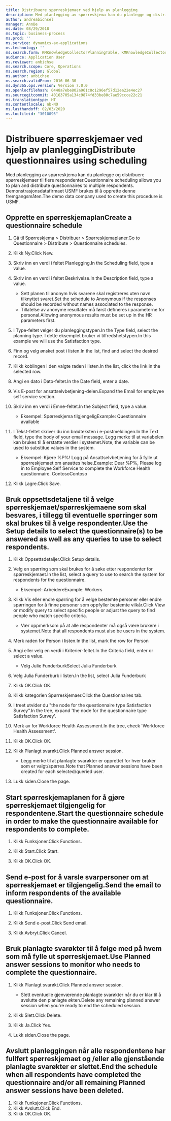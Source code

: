 ```yaml
---
title: Distribuere spørreskjemaer ved hjelp av planlegging
description: Med planlegging av spørreskjema kan du planlegge og distribuere spørreskjemaer til flere respondenter.
author: andreabichsel
manager: AnnBe
ms.date: 08/29/2018
ms.topic: business-process
ms.prod: ''
ms.service: dynamics-ax-applications
ms.technology: ''
ms.search.form: KMKnowledgeCollectorPlanningTable, KMKnowledgeCollectorPlanningMulti, SysQueryForm, HcmPersonLookup, KMKnowledgeCollectorPlanning
audience: Application User
ms.reviewer: anbichse
ms.search.scope: Core, Operations
ms.search.region: Global
ms.author: anbichse
ms.search.validFrom: 2016-06-30
ms.dyn365.ops.version: Version 7.0.0
ms.openlocfilehash: 0448a7ebe802a961c8c1296ef57d12ea22e4ec27
ms.sourcegitcommit: 40163705a134c9874fd33be80c7ae59ccce22c21
ms.translationtype: HT
ms.contentlocale: nb-NO
ms.lasthandoff: 02/03/2020
ms.locfileid: "3010095"
---
```

# <a name="distribute-questionnaires-using-scheduling"></a><span data-ttu-id="5d3b7-103">Distribuere spørreskjemaer ved hjelp av planlegging</span><span class="sxs-lookup"><span data-stu-id="5d3b7-103">Distribute questionnaires using scheduling</span></span>

<span data-ttu-id="5d3b7-104">Med planlegging av spørreskjema kan du planlegge og distribuere spørreskjemaer til flere respondenter.</span><span class="sxs-lookup"><span data-stu-id="5d3b7-104">Questionnaire scheduling allows you to plan and distribute questionnaires to multiple respondents.</span></span> <span data-ttu-id="5d3b7-105">Demonstrasjonsdatafirmaet USMF brukes til å opprette denne fremgangsmåten.</span><span class="sxs-lookup"><span data-stu-id="5d3b7-105">The demo data company used to create this procedure is USMF.</span></span>

## <a name="create-a-questionnaire-schedule"></a><span data-ttu-id="5d3b7-106">Opprette en spørreskjemaplan</span><span class="sxs-lookup"><span data-stu-id="5d3b7-106">Create a questionnaire schedule</span></span>

1. <span data-ttu-id="5d3b7-107">Gå til Spørreskjema > Distribuer > Spørreskjemaplaner.</span><span class="sxs-lookup"><span data-stu-id="5d3b7-107">Go to Questionnaire > Distribute > Questionnaire schedules.</span></span>

2. <span data-ttu-id="5d3b7-108">Klikk Ny.</span><span class="sxs-lookup"><span data-stu-id="5d3b7-108">Click New.</span></span>

3. <span data-ttu-id="5d3b7-109">Skriv inn en verdi i feltet Planlegging.</span><span class="sxs-lookup"><span data-stu-id="5d3b7-109">In the Scheduling field, type a value.</span></span>

4. <span data-ttu-id="5d3b7-110">Skriv inn en verdi i feltet Beskrivelse.</span><span class="sxs-lookup"><span data-stu-id="5d3b7-110">In the Description field, type a value.</span></span>
    * <span data-ttu-id="5d3b7-111">Sett planen til anonym hvis svarene skal registreres uten navn tilknyttet svaret.</span><span class="sxs-lookup"><span data-stu-id="5d3b7-111">Set the schedule to Anonymous if the responses should be recorded without names associated to the response.</span></span>  
    * <span data-ttu-id="5d3b7-112">Tillatelse av anonyme resultater må først defineres i parameterne for personal.</span><span class="sxs-lookup"><span data-stu-id="5d3b7-112">Allowing anonymous results must be set up in the HR parameters first.</span></span>  

5. <span data-ttu-id="5d3b7-113">I Type-feltet velger du planleggingstypen.</span><span class="sxs-lookup"><span data-stu-id="5d3b7-113">In the Type field, select the planning type.</span></span>  <span data-ttu-id="5d3b7-114">I dette eksemplet bruker vi tilfredshetstypen.</span><span class="sxs-lookup"><span data-stu-id="5d3b7-114">In this example we will use the Satisfaction type.</span></span>

6. <span data-ttu-id="5d3b7-115">Finn og velg ønsket post i listen.</span><span class="sxs-lookup"><span data-stu-id="5d3b7-115">In the list, find and select the desired record.</span></span>

7. <span data-ttu-id="5d3b7-116">Klikk koblingen i den valgte raden i listen.</span><span class="sxs-lookup"><span data-stu-id="5d3b7-116">In the list, click the link in the selected row.</span></span>

8. <span data-ttu-id="5d3b7-117">Angi en dato i Dato-feltet.</span><span class="sxs-lookup"><span data-stu-id="5d3b7-117">In the Date field, enter a date.</span></span>

9. <span data-ttu-id="5d3b7-118">Vis E-post for ansattselvbetjening-delen.</span><span class="sxs-lookup"><span data-stu-id="5d3b7-118">Expand the Email for employee self service section.</span></span>

10. <span data-ttu-id="5d3b7-119">Skriv inn en verdi i Emne-feltet.</span><span class="sxs-lookup"><span data-stu-id="5d3b7-119">In the Subject field, type a value.</span></span>

    * <span data-ttu-id="5d3b7-120">Eksempel: Spørreskjema tilgjengelig</span><span class="sxs-lookup"><span data-stu-id="5d3b7-120">Example: Questionnaire available</span></span>  

11. <span data-ttu-id="5d3b7-121">I Tekst-feltet skriver du inn brødteksten i e-postmeldingen.</span><span class="sxs-lookup"><span data-stu-id="5d3b7-121">In the Text field, type the body of your email message.</span></span> <span data-ttu-id="5d3b7-122">Legg merke til at variabelen kan brukes til å erstatte verdier i systemet.</span><span class="sxs-lookup"><span data-stu-id="5d3b7-122">Note, the variable can be used to substitue values in the system.</span></span>

    * <span data-ttu-id="5d3b7-123">Eksempel: Kjære %P%! Logg på Ansattselvbetjening for å fylle ut spørreskjemaet om ansattes helse.</span><span class="sxs-lookup"><span data-stu-id="5d3b7-123">Example: Dear %P%, Please log in to Employee Self Service to complete the Workforce Health questionnaire.</span></span>  <span data-ttu-id="5d3b7-124">Contoso</span><span class="sxs-lookup"><span data-stu-id="5d3b7-124">Contoso</span></span>  

12. <span data-ttu-id="5d3b7-125">Klikk Lagre.</span><span class="sxs-lookup"><span data-stu-id="5d3b7-125">Click Save.</span></span>

## <a name="use-the-setup-details-to-select-the-questionnaires-to-be-answered-as-well-as-any-queries-to-use-to-select-respondents"></a><span data-ttu-id="5d3b7-126">Bruk oppsettsdetaljene til å velge spørreskjemaet/spørreskjemaene som skal besvares, i tillegg til eventuelle spørringer som skal brukes til å velge respondenter.</span><span class="sxs-lookup"><span data-stu-id="5d3b7-126">Use the Setup details to select the questionnaire(s) to be answered as well as any queries to use to select respondents.</span></span>

1. <span data-ttu-id="5d3b7-127">Klikk Oppsettsdetaljer.</span><span class="sxs-lookup"><span data-stu-id="5d3b7-127">Click Setup details.</span></span>

2. <span data-ttu-id="5d3b7-128">Velg en spørring som skal brukes for å søke etter respondenter for spørreskjemaet.</span><span class="sxs-lookup"><span data-stu-id="5d3b7-128">In the list, select a query to use to search the system for respondents for the questionnaire.</span></span>

    * <span data-ttu-id="5d3b7-129">Eksempel: Arbeidere</span><span class="sxs-lookup"><span data-stu-id="5d3b7-129">Example: Workers</span></span>  

3. <span data-ttu-id="5d3b7-130">Klikk Vis eller endre spørring for å velge bestemte personer eller endre spørringen for å finne personer som oppfyller bestemte vilkår.</span><span class="sxs-lookup"><span data-stu-id="5d3b7-130">Click View or modify query to select specific people or adjust the query to find people who match specific criteria.</span></span>

    * <span data-ttu-id="5d3b7-131">Vær oppmerksom på at alle respondenter må også være brukere i systemet.</span><span class="sxs-lookup"><span data-stu-id="5d3b7-131">Note that all respondents must also be users in the system.</span></span>  

4. <span data-ttu-id="5d3b7-132">Merk raden for Person i listen.</span><span class="sxs-lookup"><span data-stu-id="5d3b7-132">In the list, mark the row for Person</span></span>

5. <span data-ttu-id="5d3b7-133">Angi eller velg en verdi i Kriterier-feltet.</span><span class="sxs-lookup"><span data-stu-id="5d3b7-133">In the Criteria field, enter or select a value.</span></span>

    * <span data-ttu-id="5d3b7-134">Velg Julie Funderburk</span><span class="sxs-lookup"><span data-stu-id="5d3b7-134">Select Julia Funderburk</span></span>  

6. <span data-ttu-id="5d3b7-135">Velg Julia Funderburk i listen.</span><span class="sxs-lookup"><span data-stu-id="5d3b7-135">In the list, select Julia Funderburk</span></span>

7. <span data-ttu-id="5d3b7-136">Klikk OK.</span><span class="sxs-lookup"><span data-stu-id="5d3b7-136">Click OK.</span></span>

8. <span data-ttu-id="5d3b7-137">Klikk kategorien Spørreskjemaer.</span><span class="sxs-lookup"><span data-stu-id="5d3b7-137">Click the Questionnaires tab.</span></span>

9. <span data-ttu-id="5d3b7-138">I treet utvider du "the node for the questionnaire type Satisfaction Survey".</span><span class="sxs-lookup"><span data-stu-id="5d3b7-138">In the tree, expand 'the node for the questionnaire type Satisfaction Survey'.</span></span>

10. <span data-ttu-id="5d3b7-139">Merk av for Workforce Health Assessment.</span><span class="sxs-lookup"><span data-stu-id="5d3b7-139">In the tree, check 'Workforce Health Assessment'.</span></span>

11. <span data-ttu-id="5d3b7-140">Klikk OK.</span><span class="sxs-lookup"><span data-stu-id="5d3b7-140">Click OK.</span></span>

12. <span data-ttu-id="5d3b7-141">Klikk Planlagt svarøkt.</span><span class="sxs-lookup"><span data-stu-id="5d3b7-141">Click Planned answer session.</span></span>

    * <span data-ttu-id="5d3b7-142">Legg merke til at planlagte svarøkter er opprettet for hver bruker som er valgt/spørres.</span><span class="sxs-lookup"><span data-stu-id="5d3b7-142">Note that Planned answer sessions have been created for each selected/queried user.</span></span>  

13. <span data-ttu-id="5d3b7-143">Lukk siden.</span><span class="sxs-lookup"><span data-stu-id="5d3b7-143">Close the page.</span></span>

## <a name="start-the-questionnaire-schedule-in-order-to-make-the-questionnaire-available-for-respondents-to-complete"></a><span data-ttu-id="5d3b7-144">Start spørreskjemaplanen for å gjøre spørreskjemaet tilgjengelig for respondentene.</span><span class="sxs-lookup"><span data-stu-id="5d3b7-144">Start the questionnaire schedule in order to make the questionnaire available for respondents to complete.</span></span>

1. <span data-ttu-id="5d3b7-145">Klikk Funksjoner.</span><span class="sxs-lookup"><span data-stu-id="5d3b7-145">Click Functions.</span></span>

2. <span data-ttu-id="5d3b7-146">Klikk Start.</span><span class="sxs-lookup"><span data-stu-id="5d3b7-146">Click Start.</span></span>

3. <span data-ttu-id="5d3b7-147">Klikk OK.</span><span class="sxs-lookup"><span data-stu-id="5d3b7-147">Click OK.</span></span>

## <a name="send-the-email-to-inform-respondents-of-the-available-questionnaire"></a><span data-ttu-id="5d3b7-148">Send e-post for å varsle svarpersoner om at spørreskjemaet er tilgjengelig.</span><span class="sxs-lookup"><span data-stu-id="5d3b7-148">Send the email to inform respondents of the available questionnaire.</span></span>

1. <span data-ttu-id="5d3b7-149">Klikk Funksjoner.</span><span class="sxs-lookup"><span data-stu-id="5d3b7-149">Click Functions.</span></span>

2. <span data-ttu-id="5d3b7-150">Klikk Send e-post.</span><span class="sxs-lookup"><span data-stu-id="5d3b7-150">Click Send email.</span></span>

3. <span data-ttu-id="5d3b7-151">Klikk Avbryt.</span><span class="sxs-lookup"><span data-stu-id="5d3b7-151">Click Cancel.</span></span>

## <a name="use-planned-answer-sessions-to-monitor-who-needs-to-complete-the-questionnaire"></a><span data-ttu-id="5d3b7-152">Bruk planlagte svarøkter til å følge med på hvem som må fylle ut spørreskjemaet.</span><span class="sxs-lookup"><span data-stu-id="5d3b7-152">Use Planned answer sessions to monitor who needs to complete the questionnaire.</span></span>

1. <span data-ttu-id="5d3b7-153">Klikk Planlagt svarøkt.</span><span class="sxs-lookup"><span data-stu-id="5d3b7-153">Click Planned answer session.</span></span>

    * <span data-ttu-id="5d3b7-154">Slett eventuelle gjenværende planlagte svarøkter når du er klar til å avslutte den planlagte økten.</span><span class="sxs-lookup"><span data-stu-id="5d3b7-154">Delete any remaining planned answer session when you're ready to end the scheduled session.</span></span>  

2. <span data-ttu-id="5d3b7-155">Klikk Slett.</span><span class="sxs-lookup"><span data-stu-id="5d3b7-155">Click Delete.</span></span>

3. <span data-ttu-id="5d3b7-156">Klikk Ja.</span><span class="sxs-lookup"><span data-stu-id="5d3b7-156">Click Yes.</span></span>

4. <span data-ttu-id="5d3b7-157">Lukk siden.</span><span class="sxs-lookup"><span data-stu-id="5d3b7-157">Close the page.</span></span>

## <a name="end-the-schedule-when-all-respondents-have-completed-the-questionnaire-andor-all-remaining-planned-answer-sessions-have-been-deleted"></a><span data-ttu-id="5d3b7-158">Avslutt planleggingen når alle respondentene har fullført spørreskjemaet og /eller alle gjenstående planlagte svarøkter er slettet.</span><span class="sxs-lookup"><span data-stu-id="5d3b7-158">End the schedule when all respondents have completed the questionnaire and/or all remaining Planned answer sessions have been deleted.</span></span>

1. <span data-ttu-id="5d3b7-159">Klikk Funksjoner.</span><span class="sxs-lookup"><span data-stu-id="5d3b7-159">Click Functions.</span></span>
2. <span data-ttu-id="5d3b7-160">Klikk Avslutt.</span><span class="sxs-lookup"><span data-stu-id="5d3b7-160">Click End.</span></span>
3. <span data-ttu-id="5d3b7-161">Klikk OK.</span><span class="sxs-lookup"><span data-stu-id="5d3b7-161">Click OK.</span></span>

